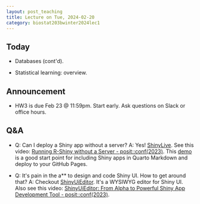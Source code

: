 ```yaml
---
layout: post_teaching
title: Lecture on Tue, 2024-02-20
category: biostat203bwinter2024lec1
---
```


## Today

* Databases (cont'd).

* Statistical learning: overview.

## Announcement

* HW3 is due Feb 23 @ 11:59pm. Start early. Ask questions on Slack or office hours.

## Q&A

* Q: Can I deploy a Shiny app without a server? A: Yes! [ShinyLive](https://shiny.posit.co/py/docs/shinylive.html). See this video: [Running R-Shiny without a Server - posit::conf(2023)](https://youtu.be/j1M6YyU2ZX8?si=6xsmoIK4_FyAGw37). This [demo](https://github.com/coatless-quarto/r-shinylive-demo) is a good start point for including Shiny apps in Quarto Markdown and deploy to your GitHub Pages.

* Q: It's pain in the a** to design and code Shiny UI. How to get around that? A: Checkout [ShinyUiEditor](https://rstudio.github.io/shinyuieditor/). It's a WYSIWYG editor for Shiny UI. Also see this video: [ShinyUiEditor: From Alpha to Powerful Shiny App Development Tool - posit::conf(2023)](https://youtu.be/G3uxNtACutI?si=cBb9TXEEBGlOvM_-).

